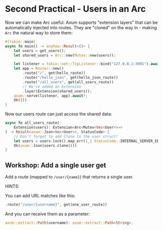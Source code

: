 # Second Practical - Users in an Arc

Now we can make Arc useful. Axum supports "extension layers" that can be automatically injected into routes. They are "cloned" on the way in - making `Arc` the natural way to store them:

```rust
#[tokio::main]
async fn main() -> anyhow::Result<()> {
    let users = get_users();
    let shared_users = Arc::new(Mutex::new(users));

    let listener = tokio::net::TcpListener::bind("127.0.0.1:3001").await?;
    let app = Router::new()
        .route("/", get(hello_route))
        .route("/hello_json", get(hello_json_route))
        .route("/all_users", get(all_users_route))
        // We've added an Extension
        .layer(Extension(shared_users));
    axum::serve(listener, app).await?;
    Ok(())
}
```

Now our users route can just access the shared data:

```rust
async fn all_users_route(
    Extension(users): Extension<Arc<Mutex<Vec<User>>>>
) -> Result<axum::Json<Vec<User>>, StatusCode> {
    // Don't forget to add Clone to the user struct!
    let users = users.lock().map_err(|_| StatusCode::INTERNAL_SERVER_ERROR)?;
    Ok(axum::Json(users.clone()))
}
```

## Workshop: Add a single user get

Add a route (mapped to `/user/{name}`) that returns a single user.

HINTS:

You can add URL matches like this:

```rust
.route("/user/{username}", get(one_user_route))
```

And you can receive them as a parameter:

```rust
axum::extract::Path(username): axum::extract::Path<String>,
```